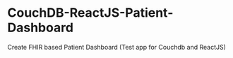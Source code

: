# CouchDB-ReactJS-Patient-Dashboard
Create FHIR based Patient Dashboard (Test app for Couchdb and ReactJS)
